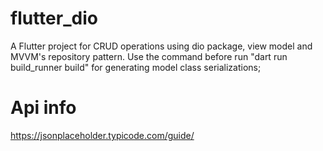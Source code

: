 # flutter_dio

A Flutter project for CRUD operations using dio package, view model and MVVM's repository pattern.
Use the command before run "dart run build_runner build" for generating model class serializations; 

# Api info
https://jsonplaceholder.typicode.com/guide/